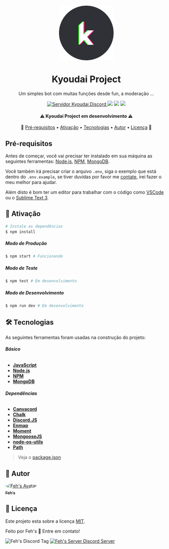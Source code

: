 <p align="center">
  <img src="./src/utils/kyoudaiLogo-circle.png" alt="Kyoudai_Logo" width="170"/>
</p>

<h1 align="center">
	Kyoudai Project
</h1>

<p align="center">
  Um simples bot com muitas funções desde fun, a moderação ...
</p>

<p align="center">
  <a href="" alt="Servidor Kyoudai">
    <img src="https://img.shields.io/discord/759096794897711125?logo=discord" alt="Servidor Kyoudai Discord">
  </a>
  <a>
    <img src="https://img.shields.io/static/v1?label=Node.js&message=12.16.1&color=green&logo=node.js"/>
  </a>
  <a>
    <img src="https://img.shields.io/static/v1?label=NPM&message=6.13.4&color=red&logo=npm"/>
  </a>
  <a title="License MIT">
  	<img src="https://img.shields.io/github/license/Ahosall/Kyoudai-project">
  </a>
</p>

<h4 align="center"> 
	⚠️  Kyoudai Project em desenvolvimento  ⚠️
</h4>

<p align="center">
 🏁
 <a href="#pre-requisitos">Pré-requisitos</a> •
 <a href="#ativacao">Ativação</a> • 
 <a href="#tecnologias">Tecnologias</a> • 
 <a href="#autor">Autor</a> • 
 <a href="#licenca">Licença</a>
 🏁
</p>

<h2 id="pre-requisitos">
	Pré-requisitos
</h2>

Antes de começar, você vai precisar ter instalado em sua máquina as seguintes ferramentas:
[Node.js][nodeUrl], [NPM][npmUrl], [MongoDB][mongoUrl]. 

Você também irá precisar criar o arquivo `.env`, siga o exemplo que está dentro do `.env.example`, se tiver duvidas por favor me [contate](#autor), irei fazer o meu melhor para ajudar.

Além disto é bom ter um editor para trabalhar com o código como [VSCode](https://code.visualstudio.com/) ou o [Sublime Text 3](https://www.sublimetext.com/3).


<h2 id="ativacao"> 
	🎲 Ativação
</h2>

```bash
# Instale as dependências
$ npm install
```

<h5>Modo de Produção</h5>

```bash
$ npm start # Funcionando
```
<h5>Modo de Teste</h5>

```bash
$ npm test # Em desenvolvimento
```
<h5>Modo de Desenvolvimento</h5>

```bash
$ npm run dev # Em desenvolvimento
```

<h2 id="tecnologias">🛠 Tecnologias</h2>

As seguintes ferramentas foram usadas na construção do projeto:

###### **Básico**
- **[JavaScript][jsUrl]**
- **[Node.js][nodeUrl]**
- **[NPM][npmUrl]**
- **[MongoDB][mongoUrl]**

###### **Dependências**
- **[Canvacord][canvacordUrl]**
- **[Chalk][chalkUrl]**
- **[Discord.JS][discordJsUrl]**
- **[Enmap][enmapUrl]**
- **[Moment][momentUrl]**
- **[MongooseJS][mongooseUrl]**
- **[node-os-utils][nouUrl]**
- **[Path][pathUrl]**
> Veja o [package.json](https:www.github.com/ahosall/kyoudai-project/blob/main/package.json)
<h2 id="autor">🦸 Autor</h2>

<a href="https://www.github.com/Ahosall/">
 <img style="border-radius: 50%;" src="https://avatars3.githubusercontent.com/u/49027157?s=120&v=4" width="100px;" alt="Feh's Avatar"/>
 <br>
 <sub>
 	<b>Feh's</b>
 </sub>
</a>

<h2 id="licenca">📝 Licença</h2>

Este projeto esta sobre a licença [MIT](https://www.github.com/ahosall/kyoudai-project/blob/main/LICENSE).


Feito por Feh's 👋 Entre em contato!

<p>
	<img src="https://img.shields.io/static/v1?label=Discord&message=Feh's%235060&style=for-the-badge&color=blue&logo=discord" alt="Feh's Discord Tag"/>

<a href="https://discord.gg/jrsZunCqgk">
  <img src="https://img.shields.io/discord/784800412770238504?color=blue&label=Feh%27s%20server&logo=discord&logoColor=white&style=for-the-badge" alt="Feh's Server Discord Server"/>
</a>
</p>


[jsUrl]: https://www.javascript.com/
[nodeUrl]: https://nodejs.org/en/
[npmUrl]: https://www.npmjs.com/
[mongoUrl]: https://www.mongodb.com/

[canvacordUrl]: https://canvacord.js.org/#/
[chalkUrl]: https://github.com/chalk/chalk
[discordJsUrl]: https://discord.js.org/#/
[enmapUrl]: https://enmap.evie.dev/
[momentUrl]: https://momentjs.com/
[mongooseUrl]: https://mongoosejs.com/
[nouUrl]: https://github.com/SunilWang/node-os-utils#readme
[pathUrl]: https://nodejs.org/docs/latest/api/path.html
